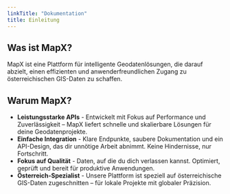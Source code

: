 ```yaml
---
linkTitle: "Dokumentation"
title: Einleitung
---
```



## Was ist MapX?

MapX ist eine Plattform für intelligente Geodatenlösungen, die darauf abzielt, einen effizienten und anwenderfreundlichen Zugang zu österreichischen GIS-Daten zu schaffen. 



## Warum MapX?
- **Leistungsstarke APIs** -  Entwickelt mit Fokus auf Performance und Zuverlässigkeit – MapX liefert schnelle und skalierbare Lösungen für deine   Geodatenprojekte.
- **Einfache Integration** - Klare Endpunkte, saubere Dokumentation und ein API-Design, das dir unnötige Arbeit abnimmt. Keine Hindernisse, nur Fortschritt.
- **Fokus auf Qualität** - Daten, auf die du dich verlassen kannst. Optimiert, geprüft und bereit für produktive Anwendungen.
- **Österreich-Spezialist** - Unsere Plattform ist speziell auf österreichische GIS-Daten zugeschnitten – für lokale Projekte mit globaler Präzision.

